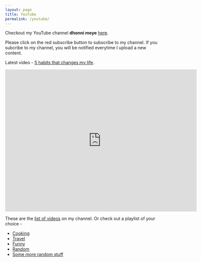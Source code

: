 ```yaml
---
layout: page
title: YouTube
permalink: /youtube/
---
```


Checkout my YouTube channel **dhonni meye** [here](https://www.youtube.com/channel/UC1txbrDxS1EpyQLHGI7EAzA). 

Please click on the red subscribe button to subscribe to my channel. If you subcribe to my channel, you will be notified everytime I upload a new content.

Latest video - [5 habits that changes my life](https://youtu.be/T8UlhU1FO2A).
<iframe width="620" height="460" src="https://www.youtube.com/embed/T8UlhU1FO2A" frameborder="0" allow="accelerometer; autoplay; encrypted-media; gyroscope; picture-in-picture" allowfullscreen></iframe>


These are the [list of videos](https://www.youtube.com/channel/UC1txbrDxS1EpyQLHGI7EAzA/videos) on my channel.
Or check out a playlist of your choice -
* [Cooking](https://www.youtube.com/playlist?list=PL_Q6Ap3JeOdWrx0g5bPa14ZpE7_ZrquaD)
* [Travel](https://www.youtube.com/playlist?list=PL_Q6Ap3JeOdWbUt25Da_Qgq7RPy934XnO)
* [Funny](https://www.youtube.com/playlist?list=PL_Q6Ap3JeOdWzg6IjAfmRx2eqhgFBmJGK)
* [Random](https://www.youtube.com/watch?v=SbxMBtNOwiA&list=PL_Q6Ap3JeOdWYUEO5nYJQkxxAF28Bmy8I&index=7)
* [Some more random stuff](https://www.youtube.com/playlist?list=PL_Q6Ap3JeOdWeb7K-D8fhEvjuuLzqhGtr)